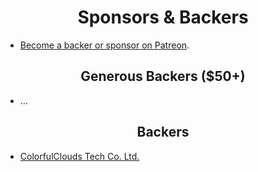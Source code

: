 <h1 align="center">Sponsors &amp; Backers</h1>

- [Become a backer or sponsor on Patreon](https://www.patreon.com/seaweedfs).

<h2 align="center">Generous Backers ($50+)</h2>

- ...

<h2 align="center">Backers</h2>

- [ColorfulClouds Tech Co. Ltd.](https://caiyunai.com/)
